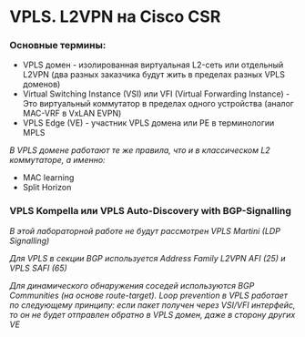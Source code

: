 # VPLS. L2VPN на Cisco CSR

### Основные термины:

* VPLS домен - изолированная виртуальная L2-сеть или отдельный  L2VPN (два разных заказчика будут жить в пределах разных VPLS доменов)
* Virtual Switching Instance (VSI) или VFI (Virtual Forwarding Instance) - Это виртуальный коммутатор в пределах одного устройства (аналог MAC-VRF в VxLAN EVPN)
* VPLS Edge (VE) - участник VPLS домена или PE в терминологии MPLS

_В VPLS домене работают те же правила, что и в классическом L2 коммутаторе, а именно:_

* MAC learning
* Split Horizon

### VPLS Kompella или VPLS Auto-Discovery with BGP-Signalling

_В этой лабораторной работе не будут рассмотрен VPLS Martini (LDP Signalling)_

_Для VPLS в секции BGP используется Address Family L2VPN AFI (25) и VPLS SAFI (65)_

_Для динамического обнаружения соседей используются BGP Communities (на основе route-target). Loop prevention в VPLS работает по следующему принципу: если пакет получен через VSI/VFI интерфейс, то он не будет отправлен обратно в VPLS домен, даже в сторону других VE_



